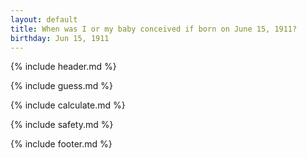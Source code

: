 ```yaml
---
layout: default
title: When was I or my baby conceived if born on June 15, 1911?
birthday: Jun 15, 1911
---
```


{% include header.md %}

{% include guess.md %}

{% include calculate.md %}

{% include safety.md %}

{% include footer.md %}



